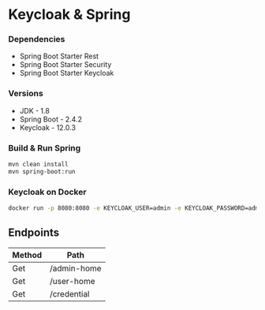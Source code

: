 # Keycloak & Spring

### Dependencies
- Spring Boot Starter Rest
- Spring Boot Starter Security
- Spring Boot Starter Keycloak

### Versions
- JDK - 1.8
- Spring Boot - 2.4.2
- Keycloak - 12.0.3

### Build & Run Spring

```sh
mvn clean install
mvn spring-boot:run
```

### Keycloak on Docker

```sh
docker run -p 8080:8080 -e KEYCLOAK_USER=admin -e KEYCLOAK_PASSWORD=admin quay.io/keycloak/keycloak:12.0.3
```

## Endpoints
| Method | Path |
| ------ | ------ |
| Get | /admin-home|
| Get | /user-home|
| Get | /credential|